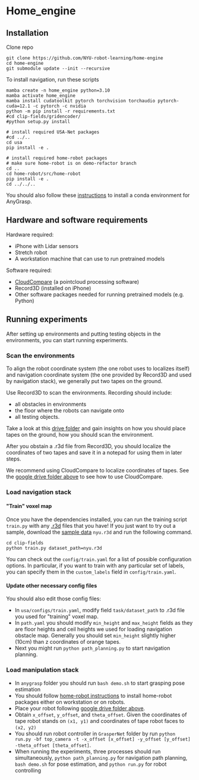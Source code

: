 # Home_engine
## Installation
Clone repo
```
git clone https://github.com/NYU-robot-learning/home-engine
cd home-engine
git submodule update --init --recursive
```
To install navigation, run these scripts
```
mamba create -n home_engine python=3.10
mamba activate home_engine
mamba install cudatoolkit pytorch torchvision torchaudio pytorch-cuda=12.1 -c pytorch -c nvidia
python -m pip install -r requirements.txt
#cd clip-fields/gridencoder/
#python setup.py install

# install required USA-Net packages
#cd ../..
cd usa
pip install -e .

# install required home-robot packages
# make sure home-robot is on demo-refactor branch
cd ..
cd home-robot/src/home-robot
pip install -e .
cd ../../..
```

You should also follow these [instructions](https://github.com/NYU-robot-learning/anygrasp/blob/Code-Cleaning/README.md) to install a conda environment for AnyGrasp.

## Hardware and software requirements
Hardware required:
* iPhone with Lidar sensors
* Stretch robot
* A workstation machine that can use to run pretrained models
  
Software required:
* [CloudCompare](https://www.danielgm.net/cc/release/) (a pointcloud processing software)
* Record3D (installed on iPhone)
* Other software packages needed for running pretrained models (e.g. Python)
  
## Running experiments
After setting up environments and putting testing objects in the environments, you can start running experiments.
### Scan the environments
To align the robot coordinate system (the one robot uses to localizes itself) and navigation coordinate system (the one provided by Record3D and used by navigation stack), we generally put two tapes on the ground.

Use Record3D to scan the environments. Recording should include: 
* all obstacles in environments
* the floor where the robots can navigate onto
* all testing objects.

Take a look at this [drive folder](https://drive.google.com/drive/folders/1qbY5OJDktrD27bDZpar9xECoh-gsP-Rw?usp=sharing) and gain insights on how you should place tapes on the ground, how you should scan the environment.

After you obstain a .r3d file from Record3D, you should localize the coordinates of two tapes and save it in a notepad for using them in later steps.

We recommend using CloudCompare to localize coordinates of tapes. See the [google drive folder above](https://drive.google.com/drive/folders/1qbY5OJDktrD27bDZpar9xECoh-gsP-Rw?usp=sharing) to see how to use CloudCompare.
### Load navigation stack
#### "Train" voxel map
Once you have the dependencies installed, you can run the training script `train.py` with any [.r3d](https://record3d.app/) files that you have! If you just want to try out a sample, download the [sample data](https://osf.io/famgv) `nyu.r3d` and run the following command.

```
cd clip-fields
python train.py dataset_path=nyu.r3d
```
You can check out the `config/train.yaml` for a list of possible configuration options. In particular, if you want to train with any particular set of labels, you can specify them in the `custom_labels` field in `config/train.yaml`.
#### Update other necessary config files
You should also edit those config files:
* In `usa/configs/train.yaml`, modify field `task/dataset_path` to .r3d file you used for "training" voxel map.
* In `path.yaml` you should modify `min_height` and `max_height` fields as they are floor heights and ceil heights we used for loading navigation obstacle map. Generally you should set `min_height` slightly higher (10cm) than z coordinates of orange tapes.
* Next you might run `python path_planning.py` to start navigation planning.
### Load manipulation stack
* In `anygrasp` folder you should run `bash demo.sh` to start grasping pose estimation
* You should follow [home-robot instructions](https://github.com/leo20021210/home-robot) to install home-robot packages either on workstation or on robots.
* Place your robot following [google drive folder above](https://drive.google.com/drive/folders/1qbY5OJDktrD27bDZpar9xECoh-gsP-Rw?usp=sharing).
* Obtain `x_offset`, `y_offset`, and `theta_offset`. Given the coordinates of tape robot stands on `(x1, y1)` and coordinates of tape robot faces to `(x2, y2)`
* You should run robot controller in `GrasperNet` folder by run `python run.py -bf top_camera -t -x_offset [x_offset] -y_offset [y_offset] -theta_offset [theta_offset]`.
* When running the experiments, three processes should run simultaneously, `python path_planning.py` for navigation path planning, `bash demo.sh` for pose estimation, and `python run.py` for robot controlling
